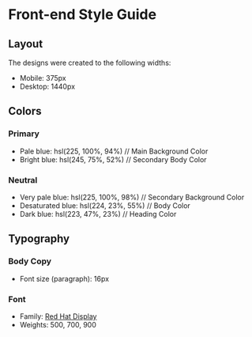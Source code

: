 # Front-end Style Guide

## Layout

The designs were created to the following widths:

- Mobile: 375px
- Desktop: 1440px

## Colors

### Primary

- Pale blue: hsl(225, 100%, 94%)                // Main Background Color
- Bright blue: hsl(245, 75%, 52%)               // Secondary Body Color

### Neutral

- Very pale blue: hsl(225, 100%, 98%)           // Secondary Background Color
- Desaturated blue: hsl(224, 23%, 55%)          // Body Color
- Dark blue: hsl(223, 47%, 23%)                 // Heading Color

## Typography

### Body Copy

- Font size (paragraph): 16px

### Font

- Family: [Red Hat Display](https://fonts.google.com/specimen/Red+Hat+Display)
- Weights: 500, 700, 900
